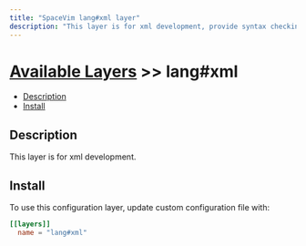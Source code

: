```yaml
---
title: "SpaceVim lang#xml layer"
description: "This layer is for xml development, provide syntax checking, indent etc."
---
```


# [Available Layers](../../) >> lang#xml

<!-- vim-markdown-toc GFM -->

- [Description](#description)
- [Install](#install)

<!-- vim-markdown-toc -->

## Description

This layer is for xml development.

## Install

To use this configuration layer, update custom configuration file with:

```toml
[[layers]]
  name = "lang#xml"
```

